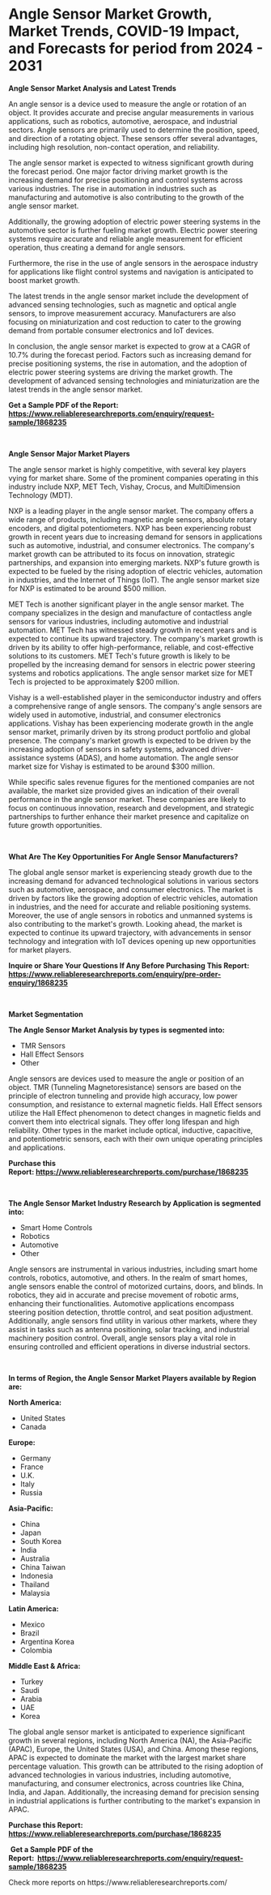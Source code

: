 <p><h1>Angle Sensor Market Growth, Market Trends, COVID-19 Impact, and Forecasts for period from 2024 - 2031</h1></p><p><strong>Angle Sensor Market Analysis and Latest Trends</strong></p>
<p><p>An angle sensor is a device used to measure the angle or rotation of an object. It provides accurate and precise angular measurements in various applications, such as robotics, automotive, aerospace, and industrial sectors. Angle sensors are primarily used to determine the position, speed, and direction of a rotating object. These sensors offer several advantages, including high resolution, non-contact operation, and reliability.</p><p>The angle sensor market is expected to witness significant growth during the forecast period. One major factor driving market growth is the increasing demand for precise positioning and control systems across various industries. The rise in automation in industries such as manufacturing and automotive is also contributing to the growth of the angle sensor market.</p><p>Additionally, the growing adoption of electric power steering systems in the automotive sector is further fueling market growth. Electric power steering systems require accurate and reliable angle measurement for efficient operation, thus creating a demand for angle sensors.</p><p>Furthermore, the rise in the use of angle sensors in the aerospace industry for applications like flight control systems and navigation is anticipated to boost market growth.</p><p>The latest trends in the angle sensor market include the development of advanced sensing technologies, such as magnetic and optical angle sensors, to improve measurement accuracy. Manufacturers are also focusing on miniaturization and cost reduction to cater to the growing demand from portable consumer electronics and IoT devices.</p><p>In conclusion, the angle sensor market is expected to grow at a CAGR of 10.7% during the forecast period. Factors such as increasing demand for precise positioning systems, the rise in automation, and the adoption of electric power steering systems are driving the market growth. The development of advanced sensing technologies and miniaturization are the latest trends in the angle sensor market.</p></p>
<p><strong>Get a Sample PDF of the Report:&nbsp; <a href="https://www.reliableresearchreports.com/enquiry/request-sample/1868235">https://www.reliableresearchreports.com/enquiry/request-sample/1868235</a></strong></p>
<p>&nbsp;</p>
<p><strong>Angle Sensor Major Market Players</strong></p>
<p><p>The angle sensor market is highly competitive, with several key players vying for market share. Some of the prominent companies operating in this industry include NXP, MET Tech, Vishay, Crocus, and MultiDimension Technology (MDT).</p><p>NXP is a leading player in the angle sensor market. The company offers a wide range of products, including magnetic angle sensors, absolute rotary encoders, and digital potentiometers. NXP has been experiencing robust growth in recent years due to increasing demand for sensors in applications such as automotive, industrial, and consumer electronics. The company's market growth can be attributed to its focus on innovation, strategic partnerships, and expansion into emerging markets. NXP's future growth is expected to be fueled by the rising adoption of electric vehicles, automation in industries, and the Internet of Things (IoT). The angle sensor market size for NXP is estimated to be around $500 million.</p><p>MET Tech is another significant player in the angle sensor market. The company specializes in the design and manufacture of contactless angle sensors for various industries, including automotive and industrial automation. MET Tech has witnessed steady growth in recent years and is expected to continue its upward trajectory. The company's market growth is driven by its ability to offer high-performance, reliable, and cost-effective solutions to its customers. MET Tech's future growth is likely to be propelled by the increasing demand for sensors in electric power steering systems and robotics applications. The angle sensor market size for MET Tech is projected to be approximately $200 million.</p><p>Vishay is a well-established player in the semiconductor industry and offers a comprehensive range of angle sensors. The company's angle sensors are widely used in automotive, industrial, and consumer electronics applications. Vishay has been experiencing moderate growth in the angle sensor market, primarily driven by its strong product portfolio and global presence. The company's market growth is expected to be driven by the increasing adoption of sensors in safety systems, advanced driver-assistance systems (ADAS), and home automation. The angle sensor market size for Vishay is estimated to be around $300 million.</p><p>While specific sales revenue figures for the mentioned companies are not available, the market size provided gives an indication of their overall performance in the angle sensor market. These companies are likely to focus on continuous innovation, research and development, and strategic partnerships to further enhance their market presence and capitalize on future growth opportunities.</p></p>
<p>&nbsp;</p>
<p><strong>What Are The Key Opportunities For Angle Sensor Manufacturers?</strong></p>
<p><p>The global angle sensor market is experiencing steady growth due to the increasing demand for advanced technological solutions in various sectors such as automotive, aerospace, and consumer electronics. The market is driven by factors like the growing adoption of electric vehicles, automation in industries, and the need for accurate and reliable positioning systems. Moreover, the use of angle sensors in robotics and unmanned systems is also contributing to the market's growth. Looking ahead, the market is expected to continue its upward trajectory, with advancements in sensor technology and integration with IoT devices opening up new opportunities for market players.</p></p>
<p><strong>Inquire or Share Your Questions If Any Before Purchasing This Report: <a href="https://www.reliableresearchreports.com/enquiry/pre-order-enquiry/1868235">https://www.reliableresearchreports.com/enquiry/pre-order-enquiry/1868235</a></strong></p>
<p>&nbsp;</p>
<p><strong>Market Segmentation</strong></p>
<p><strong>The Angle Sensor Market Analysis by types is segmented into:</strong></p>
<p><ul><li>TMR Sensors</li><li>Hall Effect Sensors</li><li>Other</li></ul></p>
<p><p>Angle sensors are devices used to measure the angle or position of an object. TMR (Tunneling Magnetoresistance) sensors are based on the principle of electron tunneling and provide high accuracy, low power consumption, and resistance to external magnetic fields. Hall Effect sensors utilize the Hall Effect phenomenon to detect changes in magnetic fields and convert them into electrical signals. They offer long lifespan and high reliability. Other types in the market include optical, inductive, capacitive, and potentiometric sensors, each with their own unique operating principles and applications.</p></p>
<p><strong>Purchase this Report:&nbsp;<a href="https://www.reliableresearchreports.com/purchase/1868235">https://www.reliableresearchreports.com/purchase/1868235</a></strong></p>
<p>&nbsp;</p>
<p><strong>The Angle Sensor Market Industry Research by Application is segmented into:</strong></p>
<p><ul><li>Smart Home Controls</li><li>Robotics</li><li>Automotive</li><li>Other</li></ul></p>
<p><p>Angle sensors are instrumental in various industries, including smart home controls, robotics, automotive, and others. In the realm of smart homes, angle sensors enable the control of motorized curtains, doors, and blinds. In robotics, they aid in accurate and precise movement of robotic arms, enhancing their functionalities. Automotive applications encompass steering position detection, throttle control, and seat position adjustment. Additionally, angle sensors find utility in various other markets, where they assist in tasks such as antenna positioning, solar tracking, and industrial machinery position control. Overall, angle sensors play a vital role in ensuring controlled and efficient operations in diverse industrial sectors.</p></p>
<p>&nbsp;</p>
<p><strong>In terms of Region, the Angle Sensor Market Players available by Region are:</strong></p>
<p>
    <p> <strong> North America: </strong>
        <ul>
            <li>United States</li>
            <li>Canada</li>
        </ul>
        </p> 
    <p> <strong> Europe: </strong>
        <ul>
            <li>Germany</li>
            <li>France</li>
            <li>U.K.</li>
            <li>Italy</li>
            <li>Russia</li>
        </ul>
        </p> 
    <p> <strong> Asia-Pacific: </strong>
        <ul>
            <li>China</li>
            <li>Japan</li>
            <li>South Korea</li>
            <li>India</li>
            <li>Australia</li>
            <li>China Taiwan</li>
            <li>Indonesia</li>
            <li>Thailand</li>
            <li>Malaysia</li>
        </ul>
        </p> 
    <p> <strong> Latin America: </strong>
        <ul>
            <li>Mexico</li>
            <li>Brazil</li>
            <li>Argentina Korea</li>
            <li>Colombia</li>
        </ul>
        </p> 
    <p> <strong> Middle East & Africa: </strong>
        <ul>
            <li>Turkey</li>
            <li>Saudi</li>
            <li>Arabia</li>
            <li>UAE</li>
            <li>Korea</li>
        </ul>
    </p>
    </p>
<p><p>The global angle sensor market is anticipated to experience significant growth in several regions, including North America (NA), the Asia-Pacific (APAC), Europe, the United States (USA), and China. Among these regions, APAC is expected to dominate the market with the largest market share percentage valuation. This growth can be attributed to the rising adoption of advanced technologies in various industries, including automotive, manufacturing, and consumer electronics, across countries like China, India, and Japan. Additionally, the increasing demand for precision sensing in industrial applications is further contributing to the market's expansion in APAC.</p></p>
<p><strong>Purchase this Report: <a href="https://www.reliableresearchreports.com/purchase/1868235">https://www.reliableresearchreports.com/purchase/1868235</a></strong></p>
<p>&nbsp;<strong>Get a Sample PDF of the Report:&nbsp;&nbsp;<a href="https://www.reliableresearchreports.com/enquiry/request-sample/1868235">https://www.reliableresearchreports.com/enquiry/request-sample/1868235</a></strong></p>
<p><strong></strong></p>
<p>Check more reports on https://www.reliableresearchreports.com/</p>